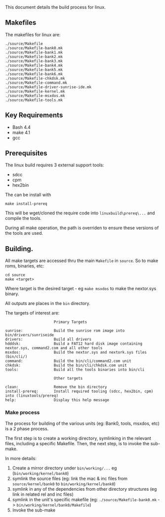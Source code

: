 
This document details the build process for linux.

## Makefiles

The makefiles for linux are:
```
./source/Makefile
./source/Makefile-bank0.mk
./source/Makefile-bank1.mk
./source/Makefile-bank2.mk
./source/Makefile-bank3.mk
./source/Makefile-bank4.mk
./source/Makefile-bank5.mk
./source/Makefile-bank6.mk
./source/Makefile-chkdsk.mk
./source/Makefile-command.mk
./source/Makefile-driver-sunrise-ide.mk
./source/Makefile-kernel.mk
./source/Makefile-msxdos.mk
./source/Makefile-tools.mk
```

## Key Requirements

* Bash 4.4
* make 4.1
* gcc

## Prerequisites

The linux build requires 3 external support tools:
* sdcc
* cpm
* hex2bin

The can be install with

`make install-prereq`

This will be wget/cloned the require code into `linuxbuild\prereq\...` and compile the tools.

During all make operation, the path is overriden to ensure these versions of the tools are used.

## Building.

All make targets are accessed thru the main `Makefile` in `source`.  So to make roms, binaries, etc:

```
cd source
make <target>
```

Where target is the desired target - eg `make msxdos` to make the nextor.sys binary.

All outputs are places in the `bin` directory.

The targets of interest are:

```
                      Primary Targets

sunrise:              Build the sunrise rom image into bin/drivers/sunriseide
drivers:              Build all drivers
hdddsk:               Build a FAT12 hard disk image containing nextor.sys, command2.com and all other tools
msxdos:               Build the nextor.sys and nextork.sys files (bin/cli/)
command:              Build the bin/cli/command2.com unit
chkdsk:               Build the bin/cli/chkdsk.com unit
tools:                Build all the tools binaries into bin/cli

                      Other targets

clean:                Remove the bin directory
install-prereq:       Install required tooling (sdcc, hex2bin, cpm) into (linuxtools/prereq)
help:                 Display this help message
```

### Make process

The process for building of the various units (eg: Bank0, tools, msxdos, etc) is a 2 phase process.

The first step is to create a working directory, symlinking in the relevant files, including a specific Makefile.
Then, the next step, is to invoke the sub-make.

In more details:

1. Create a mirror directory under `bin/working/...` eg (`bin/working/kernel/bank0`)
2. symlink the source files (eg: link the mac & inc files from `source/kernel/bank0` to `bin/working/kernel/bank0`)
3. symlink in any of the dependencies from other directory structures (eg link in related rel and inc files)
4. symlink in the unit's specific makefile (eg: `./source/Makefile-bank0.mk` -> `bin/working/kernel/bank0/Makefile`)
5. Invoke the sub-make
